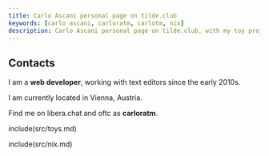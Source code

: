 ```yaml
---
title: Carlo Ascani personal page on tilde.club
keywords: [carlo ascani, carloratm, carlotm, nix]
description: Carlo Ascani personal page on tilde.club, with my toy projects and notes
---
```


## Contacts

I am a **web developer**, working with text editors since the early 2010s.

I am currently located in Vienna, Austria.

Find me on libera.chat and oftc as **carloratm**.

include(src/toys.md)

include(src/nix.md)
